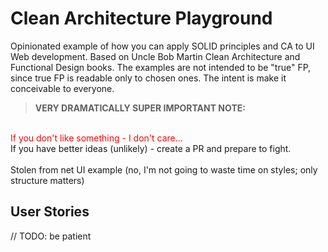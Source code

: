 # Clean Architecture Playground
Opinionated example of how you can apply SOLID principles and CA to UI Web development. Based on Uncle Bob Martin Clean Architecture and Functional Design books.
The examples are not intended to be "true" FP, since true FP is readable only to chosen ones. The intent is make it conceivable to everyone.

>**VERY DRAMATICALLY SUPER IMPORTANT NOTE:**
<br>
<span style="color:red">If you don't like something - I don't care...</span>
<br>
If you have better ideas (unlikely) - create a PR and prepare to fight.

<br>
<br>
Stolen from net UI example (no, I'm not going to waste time on styles; only structure matters)

## User Stories
// TODO: be patient
